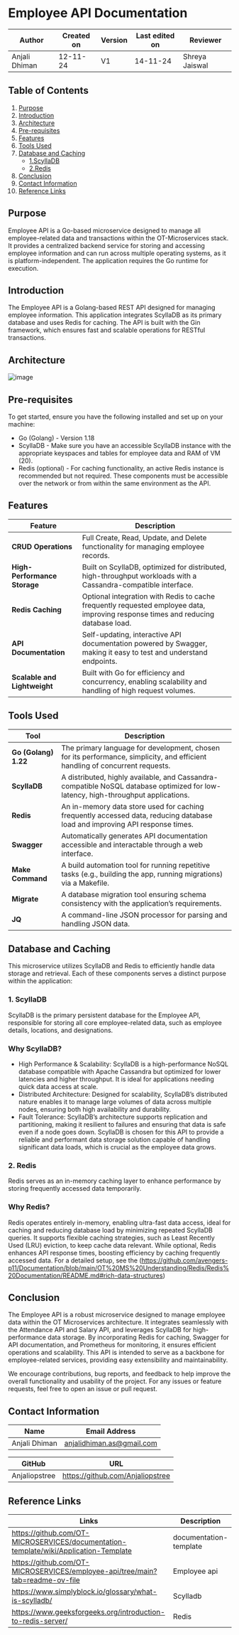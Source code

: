 # Employee API Documentation 

| **Author** | **Created on** | **Version** | **Last edited on** | **Reviewer** |
|------------|----------------|-------------------|---------------------|----------|
| Anjali Dhiman  | 12-11-24      | V1  | 14-11-24           | Shreya Jaiswal |


## Table of Contents
1. [Purpose](#purpose)
2. [Introduction](#introduction)
3. [Architecture](#architecture)
4. [Pre-requisites](#pre-requisites)
5. [Features](#features)
6. [Tools Used](#tools-used)
7. [Database and Caching](#database-and-caching)
   - [1.ScyllaDB](#1.scylladb)
   - [2.Redis](#2.redis)
8. [Conclusion](#conclusion)
9. [Contact Information](#contact-information)
10. [Reference Links](#reference-links)

## Purpose
Employee API is a Go-based microservice designed to manage all employee-related data and transactions within the OT-Microservices stack. It provides a centralized backend service for storing and accessing employee information and can run across multiple operating systems, as it is platform-independent. The application requires the Go runtime for execution.


## Introduction

The Employee API is a Golang-based REST API designed for managing employee information. This application integrates ScyllaDB as its primary database and uses Redis for caching. The API is built with the Gin framework, which ensures fast and scalable operations for RESTful transactions.


## Architecture
![image](https://github.com/user-attachments/assets/50d18e52-0e94-48d3-9db7-28ba439e819f)

## Pre-requisites
To get started, ensure you have the following installed and set up on your machine:

- Go (Golang) - Version 1.18
- ScyllaDB - Make sure you have an accessible ScyllaDB instance with the appropriate keyspaces and tables for employee data and RAM of VM (20).
- Redis (optional) - For caching functionality, an active Redis instance is recommended but not required.
These components must be accessible over the network or from within the same environment as the API.


## Features

| Feature                     | Description                                                                                          |
|-----------------------------|------------------------------------------------------------------------------------------------------|
| **CRUD Operations**         | Full Create, Read, Update, and Delete functionality for managing employee records.                  |
| **High-Performance Storage**| Built on ScyllaDB, optimized for distributed, high-throughput workloads with a Cassandra-compatible interface. |
| **Redis Caching**           | Optional integration with Redis to cache frequently requested employee data, improving response times and reducing database load. |
| **API Documentation**       | Self-updating, interactive API documentation powered by Swagger, making it easy to test and understand endpoints. |
| **Scalable and Lightweight**| Built with Go for efficiency and concurrency, enabling scalability and handling of high request volumes. |


## Tools Used

| Tool             | Description                                                                                                   |
|-------------------|---------------------------------------------------------------------------------------------------------------|
| **Go (Golang) 1.22** | The primary language for development, chosen for its performance, simplicity, and efficient handling of concurrent requests. |
| **ScyllaDB**        | A distributed, highly available, and Cassandra-compatible NoSQL database optimized for low-latency, high-throughput applications. |
| **Redis**           | An in-memory data store used for caching frequently accessed data, reducing database load and improving API response times. |
| **Swagger**         | Automatically generates API documentation accessible and interactable through a web interface.              |
| **Make Command**    | A build automation tool for running repetitive tasks (e.g., building the app, running migrations) via a Makefile. |
| **Migrate**         | A database migration tool ensuring schema consistency with the application’s requirements.                  |
| **JQ**              | A command-line JSON processor for parsing and handling JSON data.                                          |




## Database and Caching
This microservice utilizes ScyllaDB and Redis to efficiently handle data storage and retrieval. Each of these components serves a distinct purpose within the application:

### 1. ScyllaDB
ScyllaDB is the primary persistent database for the Employee API, responsible for storing all core employee-related data, such as employee details, locations, and designations.

### Why ScyllaDB?
- High Performance & Scalability: ScyllaDB is a high-performance NoSQL database compatible with Apache Cassandra but optimized for lower latencies and higher throughput. It is ideal for applications needing quick data access at scale.
- Distributed Architecture: Designed for scalability, ScyllaDB’s distributed nature enables it to manage large volumes of data across multiple nodes, ensuring both high availability and durability.
- Fault Tolerance: ScyllaDB’s architecture supports replication and partitioning, making it resilient to failures and ensuring that data is safe even if a node goes down.
ScyllaDB is chosen for this API to provide a reliable and performant data storage solution capable of handling significant data loads, which is crucial as the employee data grows.

### 2. Redis
Redis serves as an in-memory caching layer to enhance performance by storing frequently accessed data temporarily.


### Why Redis?
Redis operates entirely in-memory, enabling ultra-fast data access, ideal for caching and reducing database load by minimizing repeated ScyllaDB queries. It supports flexible caching strategies, such as Least Recently Used (LRU) eviction, to keep cache data relevant. While optional, Redis enhances API response times, boosting efficiency by caching frequently accessed data.
For a detailed setup, see the (https://github.com/avengers-p11/Documentation/blob/main/OT%20MS%20Understanding/Redis/Redis%20Documentation/README.md#rich-data-structures)

## Conclusion
The Employee API is a robust microservice designed to manage employee data within the OT Microservices architecture. It integrates seamlessly with the Attendance API and Salary API, and leverages ScyllaDB for high-performance data storage. By incorporating Redis for caching, Swagger for API documentation, and Prometheus for monitoring, it ensures efficient operations and scalability. This API is intended to serve as a backbone for employee-related services, providing easy extensibility and maintainability.

We encourage contributions, bug reports, and feedback to help improve the overall functionality and usability of the project. For any issues or feature requests, feel free to open an issue or pull request.

## Contact Information
| Name| Email Address      |
|-----|--------------------------|
| Anjali Dhiman | anjalidhiman.as@gmail.com |

| GitHub | URL |
|----------|---------|
|  Anjaliopstree  |  https://github.com/Anjaliopstree  |


## Reference Links
| Links | Description      |
|-----  |--------------------------|
| https://github.com/OT-MICROSERVICES/documentation-template/wiki/Application-Template | documentation-template |
| https://github.com/OT-MICROSERVICES/employee-api/tree/main?tab=readme-ov-file | Employee api | 
| https://www.simplyblock.io/glossary/what-is-scylladb/    | Scylladb |
| https://www.geeksforgeeks.org/introduction-to-redis-server/ | Redis |
